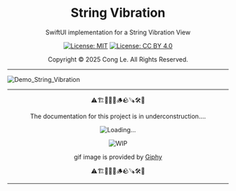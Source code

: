 
<div align="center">
	<h1>
		<strong>String Vibration</strong>
	</h1>
    <p>SwiftUI implementation for a String Vibration View</p>

[![License: MIT](https://img.shields.io/badge/License-MIT-yellow.svg)](LICENSE) [![License: CC BY 4.0](https://licensebuttons.net/l/by/4.0/88x31.png)](LICENSE-CC-BY)

Copyright © 2025 Cong Le. All Rights Reserved.

 
</div>

---

![Demo_String_Vibration](./ASSETS/Demo_String_Vibration.gif)

---

<div align="center">
	
⚠️🏗️🚧🦺🧱🪵🪨🪚🛠️👷

The documentation for this project is in underconstruction....

![Loading...](https://media0.giphy.com/media/v1.Y2lkPTc5MGI3NjExa3VhY2Vxb2diazl5MDJsNnl4bjVvMTY2Z3AxeWU5MHhxODg3am92NiZlcD12MV9pbnRlcm5hbF9naWZfYnlfaWQmY3Q9Zw/wxnsKAVzQNpqnQP0Sl/giphy.gif)

![WIP](https://media1.giphy.com/media/v1.Y2lkPTc5MGI3NjExZXl6N2wwcDV1aWhlOW9vYzh6ZzE1dXAyazZ0dmw1MTA5ZHIxNXVyciZlcD12MV9pbnRlcm5hbF9naWZfYnlfaWQmY3Q9Zw/zqL9MLNmzxFhm/giphy.gif)

gif image is provided by [Giphy](https://giphy.com)

⚠️🏗️🚧🦺🧱🪵🪨🪚🛠️👷
	
</div>

----

